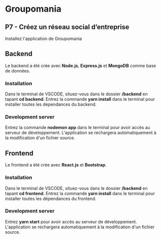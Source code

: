 # Groupomania

## P7 - Créez un réseau social d’entreprise

Installez l'application de Groupomania

## Backend

Le backend a été crée avec **Node.js**, **Express.js** et **MongoDB** comme base de données.

### Installation

Dans le terminal de VSCODE, situez-vous dans le dossier **/backend** en tapant **cd backend**.
Entrez la commande **yarn install** dans le terminal pour installer toutes les dependances du backend.

### Development server

Entrez la commande **nodemon app** dans le terminal pour avoir accès au serveur de développement. L'application se rechargera automatiquement à la modification d'un fichier source.

## Frontend

Le frontend a été crée avec **React.js** et **Bootstrap**.

### Installation

Dans le terminal de VSCODE, situez-vous dans le dossier **/backend** en tapant **cd frontend**.
Entrez la commande **yarn install** dans le terminal pour installer toutes les dépendances du frontend.

### Development server

Entrez **yarn start** pour avoir accès au serveur de développement. L'application se rechargera automatiquement à la modification d'un fichier source.
